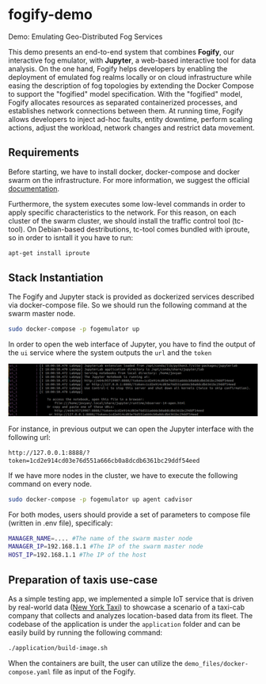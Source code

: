 # fogify-demo
Demo: Emulating Geo-Distributed Fog Services

This demo presents an end-to-end system that combines **Fogify**, our interactive fog emulator, with **Jupyter**, a web-based interactive tool for data analysis.
On the one hand, Fogify helps developers by enabling the deployment of emulated fog realms locally or on cloud infrastructure 
while easing the description of fog topologies by extending the Docker Compose to support the "fogified" model specification. 
With the "fogified" model, Fogify allocates resources as separated containerized processes, and establishes network connections between them. 
At running time, Fogify allows developers to inject ad-hoc faults, entity downtime, perform scaling actions, adjust the workload, network changes and restrict data movement.

## Requirements

Before starting, we have to install docker, docker-compose and docker swarm on the infrastructure. 
For more information, we suggest the official [documentation](https://docs.docker.com/).

Furthermore, the system executes some low-level commands in order to apply specific characteristics to the network. 
For this reason, on each cluster of the swarm cluster, we should install the traffic control tool (tc-tool). 
On Debian-based destributions, tc-tool comes bundled with iproute, so in order to isntall it you have to run:

```bash
apt-get install iproute
```

## Stack Instantiation
The Fogify and Jupyter stack is provided as dockerized services described via docker-compose file. 
So we should run the following command at the swarm master node. 

```bash
sudo docker-compose -p fogemulator up
```
In order to open the web interface of Jupyter, you have to find the output of the `ui` service 
where the system outputs the `url` and the `token` 

![Jupyter Notebook](./images/jupyter.png)

For instance, in previous output we can open the Jupyter interface with the following url:
```
http://127.0.0.1:8888/?token=1cd2e914cd03e76d551a666cb0a8dcdb6361bc29ddf54eed
```

If we have more nodes in the cluster, we have to execute the following command on every node.

```bash
sudo docker-compose -p fogemulator up agent cadvisor
```

For both modes, users should provide a set of parameters to compose file (written in .env file), specificaly:
```bash
MANAGER_NAME=.... #The name of the swarm master node
MANAGER_IP=192.168.1.1 #The IP of the swarm master node
HOST_IP=192.168.1.1 #The IP of the host
```

## Preparation of taxis use-case
As a simple testing app, we implemented a simple  IoT service that is driven by real-world data ([New York Taxi](https://on.nyc.gov/2OssELg)) to showcase a 
scenario of a taxi-cab company that collects and analyzes location-based data from its fleet.
The codebase of the application is under the `application` folder and 
can be easily build by running the following command:
```bash
./application/build-image.sh
```
When the containers are built, the user can utilize the `demo_files/docker-compose.yaml` file as input of the Fogify.
